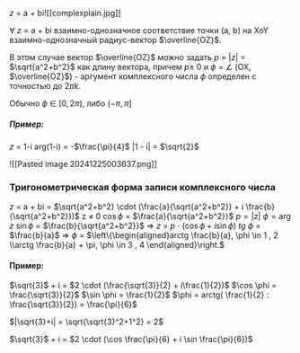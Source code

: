 $z$ = a + bi![[complexplain.jpg]]

$\forall$ $z$ = a + bi      взаимно-однозначное соответствие точки (a, b) на XoY взаимно-однозначный радиус-вектор $\overline{OZ}$.

В этом случае вектор $\overline{OZ}$ можно задать $p$ = $|z|$ = $\sqrt{a^2+b^2}$  как длину вектора, причем $p \geq$ 0 и
$\phi$ = $\angle$ (OX, $\overline{OZ}$) - аргумент комплексного числа $\phi$ определен с точностью до $2\pi k$.

Обычно $\phi$ $\in$ $[0, 2\pi)$, либо $(-\pi, \pi]$ 

##### **Пример:**
$z$ = 1-i
arg(1-i) = -$\frac{\pi}{4}$ 
|1 - i| = $\sqrt{2}$ 

![[Pasted image 20241225003637.png]]

### Тригонометрическая форма записи комплексного числа
$z$ = a + bi = $\sqrt{a^2+b^2} \cdot (\frac{a}{\sqrt{a^2+b^2}} + i \frac{b}{\sqrt{a^2+b^2}})$ 
z $\neq$ 0
$\cos \phi$ = $\frac{a}{\sqrt{a^2+b^2}}$         $p = |z|$       $\phi = \arg$ $z$
$\sin \phi$ = $\frac{b}{\sqrt{a^2+b^2}}$ 
$\Rightarrow$ $z$ = $p$ $\cdot$ $(\cos \phi + i\sin\phi)$ 
	$tg$ $\phi$ = $\frac{b}{a}$ $\Rightarrow$ $\phi$ = $\left\{\begin{aligned}arctg \frac{b}{a}, \phi \in 1   ,  2 \\arctg \frac{b}{a} + \pi, \phi \in 3   ,   4 \end{aligned}\right.$
#### **Пример:** 
$\sqrt{3}$ + i = $2 \cdot (\frac{\sqrt{3}}{2} + i\frac{1}{2})$                      $\cos \phi = \frac{\sqrt{3}}{2}$                 $\sin \phi = \frac{1}{2}$               $\phi = arctg( \frac{1}{2} : \frac{\sqrt{3}}{2}) = \frac{\pi}{6}$

$|\sqrt{3}+i| = \sqrt{\sqrt{3}^2+1^2} = 2$ 

$\sqrt{3}$ + i = $2 \cdot (\cos \frac{\pi}{6} + i \sin \frac{\pi}{6})$ 
